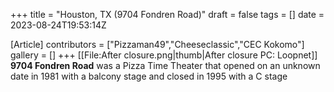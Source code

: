 +++
title = "Houston, TX (9704 Fondren Road)"
draft = false
tags = []
date = 2023-08-24T19:53:14Z

[Article]
contributors = ["Pizzaman49","Cheeseclassic","CEC Kokomo"]
gallery = []
+++
[[File:After closure.png|thumb|After closure PC: Loopnet]]
**9704 Fondren Road** was a Pizza Time Theater that opened on an unknown date in 1981 with a balcony stage and closed in 1995 with a C stage